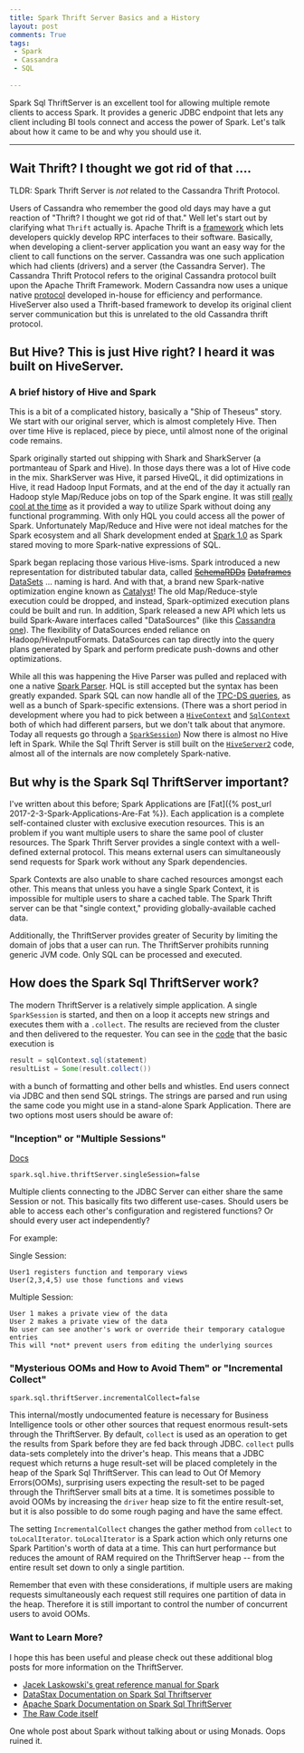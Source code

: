 ```yaml
---
title: Spark Thrift Server Basics and a History
layout: post
comments: True
tags:
 - Spark
 - Cassandra
 - SQL
 
---
```


Spark Sql ThriftServer is an excellent tool for allowing multiple remote clients to access
Spark. It provides a generic JDBC endpoint that lets any client including BI tools connect and
access the power of Spark. Let's talk about how it came to be and why you should use it.

---

## Wait Thrift? I thought we got rid of that ....

TLDR: Spark Thrift Server is *not* related to the Cassandra Thrift Protocol.

Users of Cassandra who remember the good old days may have a gut reaction of "Thrift? 
I thought we got rid of that." Well let's start out by clarifying what `Thrift`
actually is. Apache Thrift is a [framework](https://thrift.apache.org/) which lets developers quickly 
develop RPC interfaces to their software. Basically, when developing a client-server application you 
want an easy way for the client to call functions on the server. Cassandra was one such application
which had clients (drivers) and a server (the Cassandra Server). The Cassandra Thrift Protocol 
refers to the original Cassandra protocol built upon the Apache Thrift Framework. 
Modern Cassandra now uses a unique native [protocol](https://www.datastax.com/dev/blog/binary-protocol) 
developed in-house for efficiency and performance. HiveServer also used a Thrift-based framework
to develop its original client server communication but this is unrelated to the old Cassandra 
thrift protocol.

## But Hive? This is just Hive right? I heard it was built on HiveServer.

### A brief history of Hive and Spark

This is a bit of a complicated history, basically a "Ship of Theseus" story. We start with our original
server, which is almost completely Hive. Then over time Hive is replaced, piece by piece, until almost
none of the original code remains.

Spark originally started out shipping with Shark and SharkServer (a portmanteau of Spark and Hive). 
In those days there was a lot of Hive code in the mix. SharkServer was Hive, it parsed HiveQL, 
it did optimizations in Hive, it read Hadoop Input Formats, and at the end of the day it actually ran Hadoop style Map/Reduce jobs 
on top of the Spark engine. It was still [really cool at the time](https://github.com/amplab/shark/wiki/Shark-User-Guide) 
as it provided a way to utilize Spark without doing any functional programming. With only HQL you 
could access all the power of Spark. Unfortunately Map/Reduce and Hive were not ideal matches for the Spark 
ecosystem and all Shark development ended at [Spark 1.0](https://databricks.com/blog/2014/07/01/shark-spark-sql-hive-on-spark-and-the-future-of-sql-on-spark.html)
as Spark stared moving to more Spark-native expressions of SQL. 

Spark began replacing those various Hive-isms. Spark introduced a new representation for distributed tabular data, called 
[~~SchemaRDDs~~](https://github.com/apache/spark/blob/branch-1.0/sql/core/src/main/scala/org/apache/spark/sql/SchemaRDD.scala) 
[~~Dataframes~~](https://github.com/apache/spark/blob/branch-1.3/sql/core/src/main/scala/org/apache/spark/sql/DataFrame.scala) 
[DataSets](https://github.com/apache/spark/blob/branch-2.0/sql/core/src/main/scala/org/apache/spark/sql/Dataset.scala) ... naming is hard. 
And with that, a brand new Spark-native optimization engine known as [Catalyst](https://databricks.com/blog/2015/04/13/deep-dive-into-spark-sqls-catalyst-optimizer.html)! 
The old Map/Reduce-style execution could be dropped, and instead, Spark-optimized execution plans
could be built and run. In addition, Spark released a new API which lets us build Spark-Aware interfaces 
called "DataSources" (like this [Cassandra one](https://github.com/datastax/spark-cassandra-connector/blob/master/spark-cassandra-connector/src/main/scala/org/apache/spark/sql/cassandra/CassandraSourceRelation.scala)).
The flexibility of DataSources ended reliance on Hadoop/HiveInputFormats. DataSources can tap directly into the query plans generated
by Spark and perform predicate push-downs and other optimizations.

While all this was happening the Hive Parser was pulled and replaced with one a native [Spark Parser](https://github.com/apache/spark/tree/v2.1.1/sql/catalyst/src/main/scala/org/apache/spark/sql/catalyst/parser).
HQL is still accepted but the syntax has been greatly expanded. Spark SQL can now handle all of the [TPC-DS queries](http://spark.apache.org/releases/spark-release-2-0-0.html),
as well as a bunch of Spark-specific extensions. (There was a short period in development where you
had to pick between a 
[`HiveContext`](https://github.com/apache/spark/blob/v1.6.3/sql/hive/src/main/scala/org/apache/spark/sql/hive/HiveContext.scala) 
and [`SqlContext`](https://github.com/apache/spark/blob/v1.6.3/sql/core/src/main/scala/org/apache/spark/sql/SQLContext.scala) both of which had different parsers, but we don't talk about that anymore. 
Today all requests go through a [`SparkSession`](https://github.com/apache/spark/blob/v2.1.1/sql/core/src/main/scala/org/apache/spark/sql/SparkSession.scala))
Now there is almost no Hive left in Spark. While the Sql Thrift Server is still built on
the [`HiveServer2`](https://github.com/apache/spark/blob/v2.1.1/sql/hive-thriftserver/src/main/scala/org/apache/spark/sql/hive/thriftserver/HiveThriftServer2.scala) code, 
almost all of the internals are now completely Spark-native.

## But why is the Spark Sql ThriftServer important?

I've written about this before; Spark Applications are 
[Fat]({% post_url 2017-2-3-Spark-Applications-Are-Fat %}). Each application is a complete 
self-contained cluster with exclusive execution resources. This is an problem if you want
multiple users to share the same pool of cluster resources. The Spark Thrift Server provides a 
single context with a well-defined external protocol. This means external users can simultaneously 
send requests for Spark work without any Spark dependencies. 

Spark Contexts are also unable to share cached resources amongst each other. This means that unless
you have a single Spark Context, it is impossible for multiple users to share a cached table. The
Spark Thrift server can be that "single context," providing globally-available cached data.

Additionally, the ThriftServer provides greater of Security by limiting the domain of jobs 
that a user can run. The ThriftServer prohibits running generic JVM code. Only SQL can be 
processed and executed.

## How does the Spark Sql ThriftServer work?

The modern ThriftServer is a relatively simple application. A single `SparkSession` is started, and 
then on a loop it accepts new strings and executes them with a `.collect`. The results are recieved
from the cluster and then delivered to the requester. You can see in the [code](https://github.com/apache/spark/blob/v2.1.1/sql/hive-thriftserver/src/main/scala/org/apache/spark/sql/hive/thriftserver/SparkExecuteStatementOperation.scala#L231-L246)
that the basic execution is

```scala
result = sqlContext.sql(statement)
resultList = Some(result.collect())
```

with a bunch of formatting and other bells and whistles. End users connect via JDBC and then send
SQL strings. The strings are parsed and run using the same code you might use in a stand-alone
Spark Application. There are two options most users should be aware of:

### "Inception" or "Multiple Sessions"

[Docs](http://spark.apache.org/docs/latest/sql-programming-guide.html#upgrading-from-spark-sql-15-to-16)

```spark.sql.hive.thriftServer.singleSession=false```

Multiple clients connecting to the JDBC Server can either share the same Session or not. This basically
fits two different use-cases. Should users be able to access each other's configuration and registered 
functions? Or should every user act independently?

For example:

Single Session: 
```
User1 registers function and temporary views
User(2,3,4,5) use those functions and views
```

Multiple Session:
```
User 1 makes a private view of the data
User 2 makes a private view of the data
No user can see another's work or override their temporary catalogue entries
This will *not* prevent users from editing the underlying sources
```


### "Mysterious OOMs and How to Avoid Them" or "Incremental Collect"

```spark.sql.thriftServer.incrementalCollect=false```

This internal/mostly undocumented feature is necessary for Business Intelligence tools or other other 
sources that request enormous result-sets through the ThriftServer. By default, `collect` is used as an
operation to get the results from Spark before they are fed back through JDBC. `collect` pulls data-sets 
completely into the driver's heap. This means that a JDBC request which returns a huge result-set will be 
placed completely in the heap of the Spark Sql ThriftServer. This can lead to Out Of Memory Errors(OOMs),
surprising users expecting the result-set to be paged through the ThriftServer small bits at a time. 
It is sometimes possible to avoid OOMs by increasing the `driver` heap size to fit the entire result-set,
but it is also possible to do some rough paging and have the same effect.

The setting `IncrementalCollect` changes the gather method from `collect` to `toLocalIterator`. 
`toLocalIterator` is a Spark action which only returns one Spark Partition's worth of data at a time. 
This can hurt performance but reduces the amount of RAM required on the ThriftServer heap -- from the 
entire result set down to only a single partition.

Remember that even with these considerations, if multiple users are making requests simultaneously each
request still requires one partition of data in the heap. Therefore it is still important
to control the number of concurrent users to avoid OOMs.

### Want to Learn More?

I hope this has been useful and please check out these additional blog posts for more information
on the ThriftServer. 

* [Jacek Laskowski's great reference manual for Spark](https://jaceklaskowski.gitbooks.io/mastering-apache-spark/content/spark-sql-thrift-server.html)
* [DataStax Documentation on Spark Sql Thriftserver](http://docs.datastax.com/en/dse/5.1/dse-dev/datastax_enterprise/spark/sparkSqlThriftServer.html)
* [Apache Spark Documentation on Spark Sql ThriftServer](https://spark.apache.org/docs/latest/sql-programming-guide.html#distributed-sql-engine)
* [The Raw Code itself](https://github.com/apache/spark/tree/master/sql/hive-thriftserver/src/main/scala/org/apache/spark/sql/hive/thriftserver)

One whole post about Spark without talking about or using Monads. Oops ruined it.